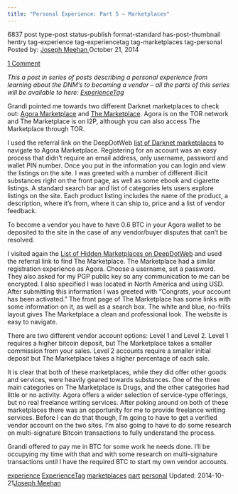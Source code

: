 ```yaml
---
title: "Personal Experience: Part 5 – Marketplaces"
---
```


6837 post type-post status-publish format-standard has-post-thumbnail hentry  tag-experience tag-experiencetag tag-marketplaces tag-personal
Posted by: <a href="https://www.deepdotweb.com/author/josephmeehan/" title="">Joseph Meehan </a></span>
<span>October 21, 2014</span>
    
<a href="/2014/10/21/personal-experience-part-5-marketplaces/#comments">1 Comment</a></span>
</p>
<p><em>This a post in series of posts describing a personal experience from learning about the DNM’s to becoming a vendor – all the parts of this series will be available to here: <a href="http://www.deepdotweb.com/tag/ExperienceTag/">ExperienceTag</a></em></p>
<p>Grandi pointed me towards two different Darknet marketplaces to check out: <a href="http://www.deepdotweb.com/marketplace-directory/listing/agora-market">Agora Marketplace</a> and <a href="http://www.deepdotweb.com/marketplace-directory/listing/the-marketplace-i2p">The Marketplace</a>. Agora is on the TOR network and The Marketplace is on I2P, although you can also access The Marketplace through TOR.</p>
<p>I used the referral link on the DeepDotWeb <a href="/2013/10/28/updated-llist-of-hidden-marketplaces-tor-i2p/">list of Darknet marketplaces</a> to navigate to Agora Marketplace. Registering for an account was an easy process that didn&#8217;t require an email address, only username, password and wallet PIN number. Once you put in the information you can login and view the listings on the site. I was greeted with a number of different illicit substances right on the front page, as well as some ebook and cigarette listings. A standard search bar and list of categories lets users explore listings on the site. Each product listing includes the name of the product, a description, where it&#8217;s from, where it can ship to, price and a list of vendor feedback.</p>
<p>To become a vendor you have to have 0.6 BTC in your Agora wallet to be deposited to the site in the case of any vendor/buyer disputes that can&#8217;t be resolved.</p>
<p>I visited again the <a href="/2013/10/28/updated-llist-of-hidden-marketplaces-tor-i2p/">List of Hidden Marketplaces on DeepDotWeb</a> and used the referral link to find The Marketplace. The Marketplace had a similar registration experience as Agora. Choose a username, set a password. They also asked for my PGP public key so any communication to me can be encrypted. I also specified I was located in North America and using USD. After submitting this information I was greeted with &#8220;Congrats, your account has been activated.&#8221; The front page of The Marketplace has some links with some information on it, as well as a search box. The white and blue, no-frills layout gives The Marketplace a clean and professional look. The website is easy to navigate.</p>
<p>There are two different vendor account options: Level 1 and Level 2. Level 1 requires a higher bitcoin deposit, but The Marketplace takes a smaller commission from your sales. Level 2 accounts require a smaller initial deposit but The Marketplace takes a higher percentage of each sale.</p>
<p>It is clear that both of these marketplaces, while they did offer other goods and services, were heavily geared towards substances. One of the three main categories on The Marketplace is Drugs, and the other categories had little or no activity. Agora offers a wider selection of service-type offerings, but no real freelance writing services. After poking around on both of these marketplaces there was an opportunity for me to provide freelance writing services. Before I can do that though, I&#8217;m going to have to get a verified vendor account on the two sites. I&#8217;m also going to have to do some research on multi-signature Bitcoin transactions to fully understand the process.</p>
<p>Grandi offered to pay me in BTC for some work he needs done. I&#8217;ll be occupying my time with that and with some research on multi-signature transactions until I have the required BTC to start my own vendor accounts.</p>
</div>
<a href="https://www.deepdotweb.com/tag/experience/" rel="tag">experience</a> <a href="https://www.deepdotweb.com/tag/experiencetag/" rel="tag">ExperienceTag</a> <a href="https://www.deepdotweb.com/tag/marketplaces/" rel="tag">marketplaces</a> <a href="https://www.deepdotweb.com/tag/part/" rel="tag">part</a> <a href="https://www.deepdotweb.com/tag/personal/" rel="tag">personal</a></span> 
Updated: 2014-10-21<a href="https://www.deepdotweb.com/author/josephmeehan/" title="Posts by Joseph Meehan" rel="author">Joseph Meehan</a></strong></div>
    
